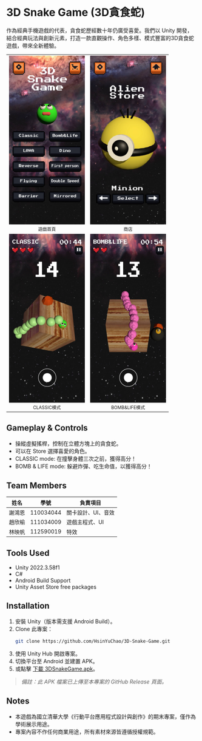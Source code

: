 # 3D Snake Game (3D貪食蛇)
作為經典手機遊戲的代表，貪食蛇歷經數十年仍廣受喜愛。我們以 Unity 開發，結合經典玩法與創新元素，打造一款直觀操作、角色多樣、模式豐富的3D貪食蛇遊戲，帶來全新體驗。
<table>
  <tr>
    <td align="center">
      <img src="images/gamescreen1.jpg" width="200"><br>
      <small>遊戲首頁</small>
    </td>
    <td align="center">
      <img src="images/gamescreen4.jpg" width="200"><br>
      <small>商店</small>
    </td>
  </tr>
  <tr>
    <td align="center">
      <img src="images/gamescreen2.jpg" width="200"><br>
      <small>CLASSIC模式</small>
    </td>
    <td align="center">
      <img src="images/gamescreen3.jpg" width="200"><br>
      <small>BOMB&LIFE模式</small>
    </td>
  </tr>
</table>

## Gameplay & Controls
- 操縱虛擬搖桿，控制在立體方塊上的貪食蛇。
- 可以在 Store 選擇喜愛的角色。
- CLASSIC mode: 在撞擊身體三次之前，獲得高分！
- BOMB & LIFE mode: 躲避炸彈、吃生命值，以獲得高分！  
  
## Team Members
| 姓名 | 學號 | 負責項目 |
|------|------|----------|
| 謝鴻恩 | 110034044 | 關卡設計、UI、音效|
| 趙欣榆 | 111034009 | 遊戲主程式、UI |
| 林映帆 | 112590019 | 特效 |  

## Tools Used
- Unity 2022.3.58f1  
- C#  
- Android Build Support  
- Unity Asset Store free packages  

## Installation
1. 安裝 Unity（版本需支援 Android Build）。
1. Clone 此專案：
   ```bash
   git clone https://github.com/HsinYuChao/3D-Snake-Game.git
1. 使用 Unity Hub 開啟專案。
1. 切換平台至 Android 並建置 APK。
1. 或點擊 [下載 3DSnakeGame.apk](https://github.com/HsinYuChao/3D-Snake-Game/releases/download/v1.0/3DSnakeGameApp.apk)。
> *備註：此 APK 檔案已上傳至本專案的 GitHub Release 頁面。*

## Notes
- 本遊戲為國立清華大學《行動平台應用程式設計與創作》的期末專案，僅作為學術展示用途。
- 專案內容不作任何商業用途，所有素材來源皆遵循授權規範。
